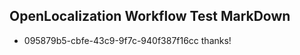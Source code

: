 ## OpenLocalization Workflow Test MarkDown
* 095879b5-cbfe-43c9-9f7c-940f387f16cc thanks!

<!--HONumber=Jul16_HO3-->


